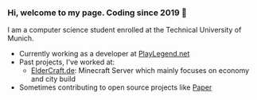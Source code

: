 ### Hi, welcome to my page. Coding since 2019 🚀

I am a computer science student enrolled at the Technical University of Munich.

- Currently working as a developer at [PlayLegend.net](https://www.playlegend.net/)
- Past projects, I've worked at: 
  - [ElderCraft.de](https://www.eldercraft.de/): Minecraft Server which mainly focuses on economy and city build
- Sometimes contributing to open source projects like [Paper](https://github.com/PaperMC/Paper)
